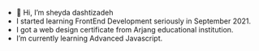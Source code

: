 - 👋 Hi, I’m  sheyda dashtizadeh
- I started learning FrontEnd Development seriously in September 2021.
- I got a web design certificate from Arjang educational institution.
- I’m currently learning Advanced Javascript.

<!---
sheyda-dashtizadeh/sheyda-dashtizadeh is a ✨ special ✨ repository because its `README.md` (this file) appears on your GitHub profile.
You can click the Preview link to take a look at your changes.
--->
